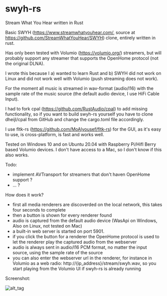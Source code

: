 # swyh-rs

Stream What You Hear written in Rust

Basic SWYH (https://www.streamwhatyouhear.com/, source at https://github.com/StreamWhatYouHear/SWYH) clone, entirely written in rust.

Has only been tested with Volumio (https://volumio.org/) streamers, but will probably support any streamer that supports the OpenHome protocol (not the original DLNA).

I wrote this because I a) wanted to learn Rust and b) SWYH did not work on Linux and did not work well with Volumio (push streaming does not work).

For the moment all music is streamed in wav-format (audio/l16) with the sample rate of the music source (the default audio device, I use HiFi Cable Input).

I had to fork cpal (https://github.com/RustAudio/cpal) to add missing functionality, so if you want to build swyh-rs yourself you have to clone dheijl/cpal from GitHub and change the cargo.toml file accordingly.

I use fltk-rs (https://github.com/MoAlyousef/fltk-rs) for the GUI, as it's easy to use, is cross-platform, is fast and works well.

Tested on Windows 10 and on Ubuntu 20.04 with Raspberry Pi/HifI Berry based Volumio devices. I don't have access to a Mac, so I don't know if this also works.

Todo: 

- implement AVTransport for streamers that don't haven OpenHome support ?
- ... ?

How does it work?

- first all media renderers are discoverded on the local network, this takes four seconds to complete
- then a button is shown for every renderer found
- audio is captured from the default audio device (WasApi on Windows, Also on Linux, not tested on Mac)
- a built-in web server is started on port 5901. 
- if you click the button for a renderer the OpenHome protocol is used to let the renderer play the captured audio from the webserver
- audio is always sent in audio/l16 PCM format, no matter the input source, using the sample rate of the source
-  you can also enter the webserver url in the renderer, for instance in Volumio as a web radio: http://{ip_address}/stream/swyh.wav, so you start playing from the Volumio UI if swyh-rs is already running

Screenshot:

![alt_tag](https://user-images.githubusercontent.com/2384545/94679970-461c5c80-0321-11eb-8b70-ac34679f9cb3.PNG)
